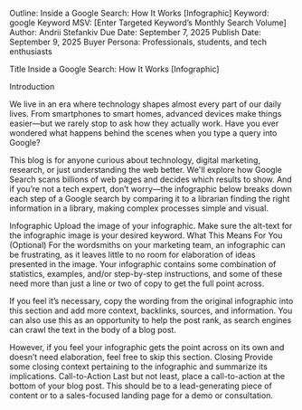 Outline: Inside a Google Search: How It Works [Infographic]
Keyword: google
Keyword MSV: [Enter Targeted Keyword’s Monthly Search Volume]
Author: Andrii Stefankiv
Due Date: September 7, 2025
Publish Date: September 9, 2025
Buyer Persona: Professionals, students, and tech enthusiasts


Title
Inside a Google Search: How It Works [Infographic]

Introduction

We live in an era where technology shapes almost every part of our daily lives. From smartphones to smart homes, advanced devices make things easier—but we rarely stop to ask how they actually work. Have you ever wondered what happens behind the scenes when you type a query into Google?

This blog is for anyone curious about technology, digital marketing, research, or just understanding the web better. We'll explore how Google Search scans billions of web pages and decides which results to show. And if you’re not a tech expert, don’t worry—the infographic below breaks down each step of a Google search by comparing it to a librarian finding the right information in a library, making complex processes simple and visual.

Infographic
Upload the image of your infographic. Make sure the alt-text for the infographic image is your desired keyword. 
What This Means For You (Optional)
For the wordsmiths on your marketing team, an infographic can be frustrating, as it leaves little to no room for elaboration of ideas presented in the image. Your infographic contains some combination of statistics, examples, and/or step-by-step instructions, and some of these need more than just a line or two of copy to get the full point across.

If you feel it’s necessary, copy the wording from the original infographic into this section and add more context, backlinks, sources, and information. You can also use this as an opportunity to help the post rank, as search engines can crawl the text in the body of a blog post. 

However, if you feel your infographic gets the point across on its own and doesn’t need elaboration, feel free to skip this section. 
Closing 
Provide some closing context pertaining to the infographic and summarize its implications. 
Call-to-Action
Last but not least, place a call-to-action at the bottom of your blog post. This should be to a lead-generating piece of content or to a sales-focused landing page for a demo or consultation.  

